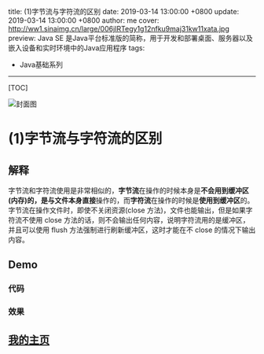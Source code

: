 title:  (1)字节流与字符流的区别
date: 2019-03-14 13:00:00 +0800
update: 2019-03-14 13:00:00 +0800
author: me
cover: http://ww1.sinaimg.cn/large/006jIRTegy1g12nfku9maj31kw11xata.jpg
preview:  Java SE 是Java平台标准版的简称，用于开发和部署桌面、服务器以及嵌入设备和实时环境中的Java应用程序
tags:

  -  Java基础系列

---



[TOC]

![封面图](http://ww1.sinaimg.cn/large/006jIRTegy1g12nfku9maj31kw11xata.jpg)

# (1)字节流与字符流的区别

## 解释

字节流和字符流使用是非常相似的，**字节流**在操作的时候本身是**不会用到缓冲区(内存)**的，是与文件本身**直接**操作的，而**字符流**在操作的时候是**使用到缓冲区**的。字节流在操作文件时，即使不关闭资源(close 方法)，文件也能输出，但是如果字符流不使用 close 方法的话，则不会输出任何内容，说明字符流用的是缓冲区，并且可以使用 flush 方法强制进行刷新缓冲区，这时才能在不 close 的情况下输出内容。

## Demo

### 代码

### 效果

## [我的主页](https://suveng.github.io/blog/)
